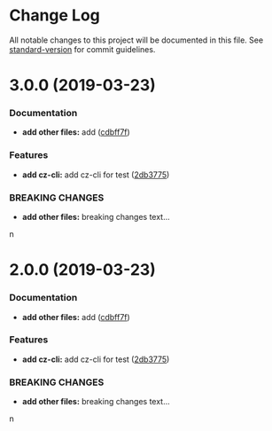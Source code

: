 # Change Log

All notable changes to this project will be documented in this file. See [standard-version](https://github.com/conventional-changelog/standard-version) for commit guidelines.

<a name="3.0.0"></a>
# 3.0.0 (2019-03-23)


### Documentation

* **add other files:** add ([cdbff7f](https://github.com/rni-l/git/commit/cdbff7f))


### Features

* **add cz-cli:** add cz-cli for test ([2db3775](https://github.com/rni-l/git/commit/2db3775))


### BREAKING CHANGES

* **add other files:** breaking changes text...

n



<a name="2.0.0"></a>
# 2.0.0 (2019-03-23)


### Documentation

* **add other files:** add ([cdbff7f](https://github.com/rni-l/git/commit/cdbff7f))


### Features

* **add cz-cli:** add cz-cli for test ([2db3775](https://github.com/rni-l/git/commit/2db3775))


### BREAKING CHANGES

* **add other files:** breaking changes text...

n
